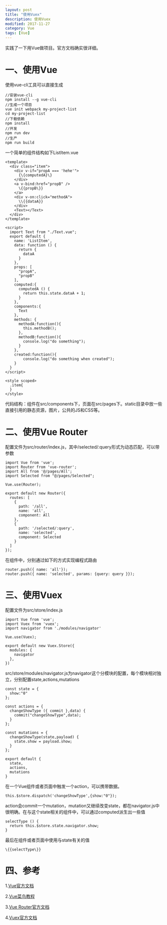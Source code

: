 ```yaml
---
layout: post
title: "使用Vuex"
description: 使用Vuex
modified: 2017-11-27
category: Vue
tags: [Vue]
---
```


实践了一下用Vue做项目。官方文档确实很详细。

# 一、使用Vue

使用vue-cli工具可以直接生成

	//安装vue-cli
	npm install --g vue-cli
	//生成一个项目
	vue init webpack my-project-list
	cd my-project-list
	//下载依赖
	npm install
	//开发
	npm run dev
	//生产
	npm run build
	
一个简单的组件结构如下ListItem.vue

	<template>
	  <div class="item">
	    <div v-if="propA === 'hehe'">
	      {\{computedA}\}
	  	</div>
	  	<a v-bind:href="propB" />
	      \{{propB\}}
	  	</a>
	  	<div v-on:click="methodA">
	  	  \\{{dataA}}
	  	</div>
	  	<Text></Text>
	  </div>
	</template>

	<script>
	  import Text from "./Text.vue";
	  export default {
	    name: 'ListItem',
	    data: function () {
	      return {
	      	dataA
	      }
	    },
	    props: [
	      "propA",
	      "propB"
	    ],
	    computed:{
	      computedA () {
	        return this.state.dataA + 1;
	      }
	    },
	    components:{
		  Text
	    },
	    methods: {
	      methodA:function(){
	      	this.methodB();
	      },
	      methodB:function(){
	      	console.log("do something");
	      }
	    },
	    created:function(){
	    	console.log("do something when created");
	    }
	  }
	</script>

	<style scoped>
	  .item{
	  }
	</style>

代码结构：组件在src/components下，页面在src/pages下。static目录中放一些直接引用的静态资源，图片，公共的JS和CSS等。

# 二、使用Vue Router

配置文件为src/router/index.js，其中/selected/:query形式为动态匹配，可以带参数

	import Vue from 'vue';
	import Router from 'vue-router';
	import All from '@/pages/All';
	import Selected from "@/pages/Selected";

	Vue.use(Router);

	export default new Router({
	  routes: [
	    {
	      path: '/all',
	      name: 'all',
	      component: All
	    },
	    {
	      path: '/selected/:query',
	      name: 'selected',
	      component: Selected
	    }
	  ]
	});
	
在组件中，分别通过如下的方式实现编程式路由

	router.push({ name: 'all'});
	router.push({ name: 'selected', params: {query: query }});

# 三、使用Vuex

配置文件为src/store/index.js

	import Vue from 'vue';
	import Vuex from 'vuex';
	import navigator from './modules/navigator'

	Vue.use(Vuex);

	export default new Vuex.Store({
	  modules: {
	    navigator
	  },
	})

src/store/modules/navigator.js为navigator这个分模块的配置，每个模块相对独立，分别配置state,actions,mutations

	const state = {
	  show:"0"
	};

	const actions = {
	  changeShowType ({ commit },data) {
	    commit("changeShowType",data);
	  }
	};

	const mutations = {
	  changeShowType(state,payload) {
	    state.show = payload.show;
	  }
	};

	export default {
	  state,
	  actions,
	  mutations
	}

在一个Vue组件或者页面中触发一个action，可以携带数据。

	this.$store.dispatch('changeShowType',{show:"0"});

action会commit一个mutation，mutation又继续改变state，都在navigator.js中很明确。在与这个state相关的组件中，可以通过computed派生出一些值

	selectType () {
	  return this.$store.state.navigator.show;
	}

最后在组件或者页面中使用与state有关的值

	\{{selectType\}}

# 四、参考

1.[Vue官方文档](https://cn.vuejs.org/v2/guide/index.html)

2.[Vue菜鸟教程](http://www.runoob.com/vue2/vue-tutorial.html)

3.[Vue Router官方文档](https://router.vuejs.org/zh-cn/)

4.[Vuex官方文档](https://vuex.vuejs.org/zh-cn/)